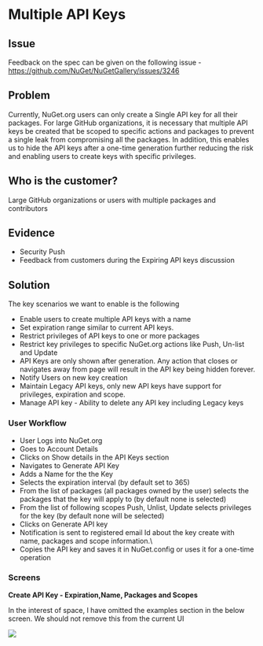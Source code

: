 # Multiple API Keys

## Issue

Feedback on the spec can be given on the following issue - https://github.com/NuGet/NuGetGallery/issues/3246

## Problem

Currently, NuGet.org users can only create a Single API key for all their packages. For large GitHub organizations, it is necessary that multiple API keys be created that be scoped to specific actions and packages to prevent a single leak from compromising all the packages. In addition, this enables us to hide the API keys after a one-time generation further reducing the risk and enabling users to create keys with specific privileges.

## Who is the customer?

Large GitHub organizations or users with multiple packages and contributors

## Evidence
* Security Push
* Feedback from customers during the Expiring API keys discussion

## Solution

The key scenarios we want to enable is the following

* Enable users to create multiple API keys with a name 
* Set expiration range similar to current API keys.
* Restrict privileges of API keys to one or more packages
* Restrict key privileges to specific NuGet.org actions like Push, Un-list and Update
* API Keys are only shown after generation. Any action that closes or navigates away from page will result in the API key being hidden forever.
* Notify Users on new key creation
* Maintain Legacy API keys, only new API keys have support for privileges, expiration and scope.
* Manage API key - Ability to delete any API key including Legacy keys

### User Workflow

* User Logs into NuGet.org
* Goes to Account Details
* Clicks on Show details in the API Keys section
* Navigates to Generate API Key
* Adds a Name for the the Key
* Selects the expiration interval (by default set to 365)
* From the list of packages (all packages owned by the user) selects the packages that the key will apply to (by default none is selected)
* From the list of following scopes Push, Unlist, Update selects privileges for the key (by default none will be selected)
* Clicks on Generate API key
* Notification is sent to registered email Id about the key create with name, packages and scope information.\
* Copies the API key and saves it in NuGet.config or uses it for a one-time operation

### Screens

**Create API Key - Expiration,Name, Packages and Scopes** 

In the interest of space, I have omitted the examples section in the below screen. We should not remove this from the current UI

![](https://github.com/NuGet/Home/blob/dev/resources/MultipleAPIKeys/InitialMultipleAPIKeys.png)


